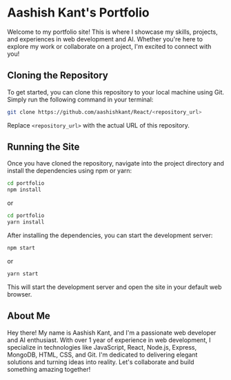 


# Aashish Kant's Portfolio

Welcome to my portfolio site! This is where I showcase my skills, projects, and experiences in web development and AI. Whether you're here to explore my work or collaborate on a project, I'm excited to connect with you!

## Cloning the Repository

To get started, you can clone this repository to your local machine using Git. Simply run the following command in your terminal:

```bash
git clone https://github.com/aashishkant/React/<repository_url>
```

Replace `<repository_url>` with the actual URL of this repository.

## Running the Site

Once you have cloned the repository, navigate into the project directory and install the dependencies using npm or yarn:

```bash
cd portfolio
npm install
```

or

```bash
cd portfolio
yarn install
```

After installing the dependencies, you can start the development server:

```bash
npm start
```

or

```bash
yarn start
```

This will start the development server and open the site in your default web browser.

## About Me

Hey there! My name is Aashish Kant, and I'm a passionate web developer and AI enthusiast. With over 1 year of experience in web development, I specialize in technologies like JavaScript, React, Node.js, Express, MongoDB, HTML, CSS, and Git. I'm dedicated to delivering elegant solutions and turning ideas into reality. Let's collaborate and build something amazing together!
